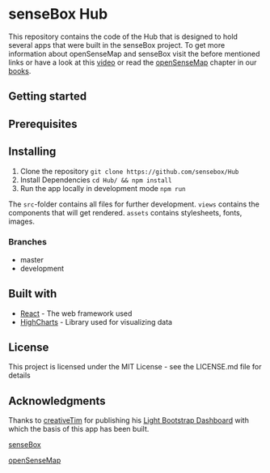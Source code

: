 # senseBox Hub 
 This repository contains the code of the Hub that is designed to hold several apps that were built in the senseBox project. To get more information about openSenseMap and senseBox visit the before mentioned links or have a look at this [video](https://www.youtube.com/watch?v=I8ZeT6hzjKQ) or read the [openSenseMap](https://osem.books.sensebox.de/) chapter in our [books](https://books.sensebox.de/).

## Getting started 

## Prerequisites

## Installing 

 1. Clone the repository
`git clone https://github.com/sensebox/Hub`
 2. Install Dependencies
 `cd Hub/ && npm install`
 3. Run the app locally in development mode 
 `npm run`

 The `src`-folder contains all files for further development.
`views` contains the components that will get rendered. 
`assets` contains stylesheets, fonts, images.

### Branches 
- master
- development 

## Built with
 - [React](reactjs.org) - The web framework used
 - [HighCharts](https://www.highcharts.com) - Library used for visualizing data 
## License 
This project is licensed under the MIT License - see the LICENSE.md file for details

## Acknowledgments
Thanks to [creativeTim](https://www.creative-tim.com/) for publishing his [Light Bootstrap Dashboard](https://demos.creative-tim.com/light-bootstrap-dashboard-react/#/dashboard) with which the basis of this app has been built.

[senseBox](https://sensebox.de/)

[openSenseMap](https://opensensemap.org/)
